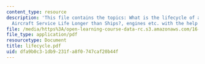 ```yaml
---
content_type: resource
description: 'This file contains the topics: What is the lifecycle of an Aircraft?,
  Aircraft Service Life Longer than Ships?, engines etc. with the help of examples.'
file: /media/https%3A/open-learning-course-data-rc.s3.amazonaws.com/16-885j-aircraft-systems-engineering-fall-2004/dfa9b0c31db9231fa8f0747caf20b44f_lifecycle.pdf
file_type: application/pdf
resourcetype: Document
title: lifecycle.pdf
uid: dfa9b0c3-1db9-231f-a8f0-747caf20b44f
---
```

